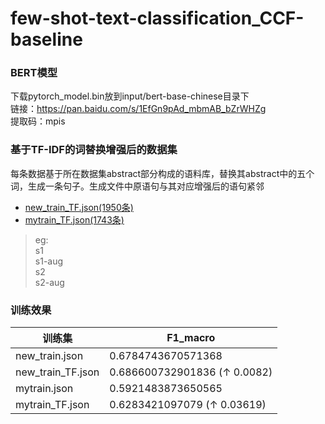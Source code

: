 # few-shot-text-classification_CCF-baseline
### BERT模型
下载pytorch_model.bin放到input/bert-base-chinese目录下<br>
链接：https://pan.baidu.com/s/1EfGn9pAd_mbmAB_bZrWHZg <br>
提取码：mpis

### 基于TF-IDF的词替换增强后的数据集
每条数据基于所在数据集abstract部分构成的语料库，替换其abstract中的五个词，生成一条句子。生成文件中原语句与其对应增强后的语句紧邻<br>
* [new_train_TF.json(1950条)](https://github.com/H-Y-E/few-shot-text-classification_CCF-baseline/tree/main/few-shot-text-classificatoin/input/data_aug)<br>
* [mytrain_TF.json(1743条)](https://github.com/H-Y-E/few-shot-text-classification_CCF-baseline/tree/main/few-shot-text-classificatoin/input/data_aug)<br>

> eg:<br>
> s1<br>
> s1-aug<br>
> s2<br>
> s2-aug

### 训练效果
|  训练集  | F1_macro  |
|  ----  | ----  |
| new_train.json | 0.6784743670571368 |
| new_train_TF.json |0.686600732901836 (↑ 0.0082)|
| mytrain.json  |0.5921483873650565|
|mytrain_TF.json|0.6283421097079 (↑ 0.03619)|

